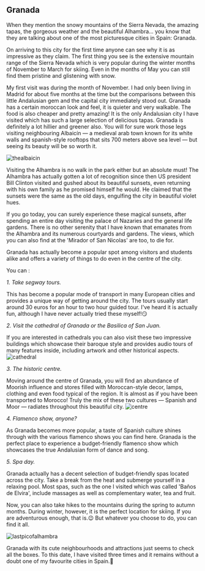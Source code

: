 ## Granada

When they mention the snowy mountains of the Sierra Nevada, the amazing tapas, the gorgeous weather and the beautiful Alhambra… you know that they are talking about one of the most picturesque cities in Spain: Granada.

On arriving to this city for the first time anyone can see why it is as impressive as they claim. The first thing you see is the extensive mountain range of the Sierra Nevada which is very popular during the winter months of November to March for skiing. Even in the months of May you can still find them pristine and glistening with snow.

My first visit was during the month of November. I had only been living in Madrid for about five months at the time but the comparisons between this little Andalusian gem and the capital city immediately stood out. Granada has a certain moroccan look and feel, it is quieter and very walkable. The food is also cheaper and pretty amazing! It is the only Andalusian city I have visited which has such a large selection of delicious tapas. Granada is definitely a lot hillier and greener also. You will for sure work those legs visiting neighbouring Albaicín — a medieval arab town known for its white walls and spanish-style rooftops that sits 700 meters above sea level — but seeing its beauty will be so worth it.

![thealbaicin](/img/albaicin.jpg)

Visiting the Alhambra is no walk in the park either but an absolute must! The Alhambra has actually gotten a lot of recognition since then US president Bill Clinton visited and gushed about its beautiful sunsets, even returning with his own family as he promised himself he would. He claimed that the sunsets were the same as the old days, engulfing the city in beautiful violet hues.

If you go today, you can surely experience these magical sunsets, after spending an entire day visiting the palace of Nazaries and the general life gardens.
There is no other serenity that I have known that emanates from the Alhambra and its numerous courtyards and gardens. The views, which you can also find at the 'Mirador of San Nicolas' are too, to die for.

Granada has actually become a popular spot among visitors and students alike and offers a variety of things to do even in the centre of the city.

You can :

_1. Take segway tours._

This has become a popular mode of transport in many European cities and provides a unique way of getting around the city. The tours usually start around 30 euros for an hour to two hour guided tour. I've heard it is actually fun, although I have never actually tried these myself!😏

_2. Visit the cathedral of Granada or the Basilica of San Juan._

If you are interested in cathedrals you can also visit these two impressive buildings which showcase their baroque style and provides audio tours of many features inside, including artwork and other historical aspects.
![cathedral](/img/cathedralgranada.jpg)

_3. The historic centre._

Moving around the centre of Granada, you will find an abundance of Moorish influence and stores filled with Moroccan-style decor, lamps, clothing and even food typical of the region. It is almost as if you have been transported to Morocco! Truly the mix of these two cultures — Spanish and Moor — radiates throughout this beautiful city.
![centre](/img/granadacentre.jpg)

_4. Flamenco show, anyone?_

As Granada becomes more popular, a taste of Spanish culture shines through with the various flamenco shows you can find here. Granada is the perfect place to experience a budget-friendly flamenco show which showcases the true Andalusian form of dance and song.

_5. Spa day._

Granada actually has a decent selection of budget-friendly spas located across the city. Take a break from the heat and submerge yourself in a relaxing pool. Most spas, such as the one I visited which was called 'Baños de Elvira', include massages as well as complementary water, tea and fruit.

Now, you can also take hikes to the mountains during the spring to autumn months. During winter, however, it is the perfect location for skiing. If you are adventurous enough, that is.😉 But whatever you choose to do, you can find it all.

![lastpicofalhambra](/img/granadafinal.jpg)

Granada with its cute neighbourhoods and attractions just seems to check all the boxes. To this date, I have visited three times and it remains without a doubt one of my favourite cities in Spain.💖
